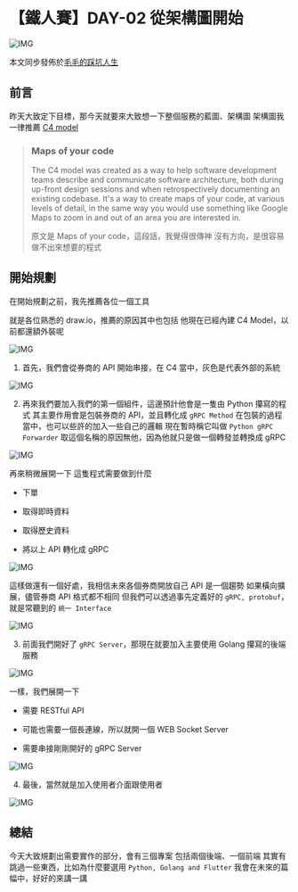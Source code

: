 # 【鐵人賽】DAY-02 從架構圖開始

![IMG](https://blog.tocandraw.com/wp-content/uploads/2023/09/【鐵人賽】DAY-02-從架構圖開始-01.png)

本文同步發佈於[毛毛的踩坑人生](https://blog.tocandraw.com/2023/09/17/2023-ironman/767/timhsu/)

## 前言

昨天大致定下目標，那今天就要來大致想一下整個服務的藍圖、架構圖
架構圖我一律推薦 [C4 model](https://c4model.com)

> ### Maps of your code
>
> The C4 model was created as a way to help software development teams describe and communicate software architecture, both during up-front design sessions and when retrospectively documenting an existing codebase. It's a way to create maps of your code, at various levels of detail, in the same way you would use something like Google Maps to zoom in and out of an area you are interested in.
>
> 原文是 Maps of your code，這段話，我覺得很傳神
> 沒有方向，是很容易做不出來想要的程式

## 開始規劃

在開始規劃之前，我先推薦各位一個工具

就是各位熟悉的 draw.io，推薦的原因其中也包括
他現在已經內建 C4 Model，以前都還額外裝呢

![IMG](https://blog.tocandraw.com/wp-content/uploads/2023/09/【鐵人賽】DAY-02-從架構圖開始-02-1024x860.png)

1. 首先，我們會從券商的 API 開始串接，在 C4 當中，灰色是代表外部的系統

![IMG](https://blog.tocandraw.com/wp-content/uploads/2023/09/【鐵人賽】DAY-02-從架構圖開始-03.png)

2. 再來我們要加入我們的第一個組件，這邊預計他會是一隻由 Python 攥寫的程式
    其主要作用會是包裝券商的 API，並且轉化成 `gRPC Method`
    在包裝的過程當中，也可以些許的加入一些自己的邏輯
    現在暫時稱它叫做 `Python gRPC Forwarder`
    取這個名稱的原因無他，因為他就只是做一個轉發並轉換成 gRPC

![IMG](https://blog.tocandraw.com/wp-content/uploads/2023/09/【鐵人賽】DAY-02-從架構圖開始-04.png)

再來稍微展開一下
這隻程式需要做到什麼

- 下單

- 取得即時資料

- 取得歷史資料

- 將以上 API 轉化成 gRPC

![IMG](https://blog.tocandraw.com/wp-content/uploads/2023/09/【鐵人賽】DAY-02-從架構圖開始-07-1024x461.png)

這樣做還有一個好處，我相信未來各個券商開放自己 API 是一個趨勢
如果橫向擴展，儘管券商 API 格式都不相同
但我們可以透過事先定義好的 `gRPC, protobuf`，就是常聽到的 `統一 Interface`

![IMG](https://blog.tocandraw.com/wp-content/uploads/2023/09/【鐵人賽】DAY-02-從架構圖開始-05.png)

3. 前面我們開好了 `gRPC Server`，那現在就要加入主要使用 Golang 攥寫的後端服務

![IMG](https://blog.tocandraw.com/wp-content/uploads/2023/09/【鐵人賽】DAY-02-從架構圖開始-06.png)

一樣，我們展開一下

- 需要 RESTful API

- 可能也需要一個長連線，所以就開一個 WEB Socket Server

- 需要串接剛剛開好的 gRPC Server

![IMG](https://blog.tocandraw.com/wp-content/uploads/2023/09/【鐵人賽】DAY-02-從架構圖開始-08-1024x859.png)

4. 最後，當然就是加入使用者介面跟使用者

![IMG](https://blog.tocandraw.com/wp-content/uploads/2023/09/【鐵人賽】DAY-02-從架構圖開始-09-344x1024.png)

## 總結

今天大致規劃出需要實作的部分，會有三個專案
包括兩個後端、一個前端
其實有跳過一些東西，比如為什麼要選用 `Python, Golang and Flutter`
我會在未來的篇幅中，好好的來講一講
